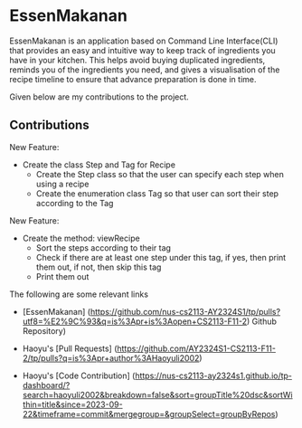 # EssenMakanan
EssenMakanan is an application based on Command Line Interface(CLI) 
that provides an easy and intuitive way to keep track of ingredients you have in your kitchen. 
This helps avoid buying duplicated ingredients, 
reminds you of the ingredients you need, 
and gives a visualisation of the recipe timeline to ensure 
that advance preparation is done in time. 

Given below are my contributions to the project.

## Contributions
New Feature:
- Create the class Step and Tag for Recipe
    - Create the Step class so that the user can specify each step when using a recipe
    - Create the enumeration class Tag so that user can sort their step according to the Tag

New Feature:
- Create the method: viewRecipe
  - Sort the steps according to their tag
  - Check if there are at least one step under this tag, 
  if yes, then print them out, if not, then skip this tag
  - Print them out


The following are some relevant links

- [EssenMakanan]
(https://github.com/nus-cs2113-AY2324S1/tp/pulls?utf8=%E2%9C%93&q=is%3Apr+is%3Aopen+CS2113-F11-2)
Github Repository)

- Haoyu's [Pull Requests]
(https://github.com/AY2324S1-CS2113-F11-2/tp/pulls?q=is%3Apr+author%3AHaoyuli2002)

- Haoyu's [Code Contribution]
(https://nus-cs2113-ay2324s1.github.io/tp-dashboard/?search=haoyuli2002&breakdown=false&sort=groupTitle%20dsc&sortWithin=title&since=2023-09-22&timeframe=commit&mergegroup=&groupSelect=groupByRepos)

